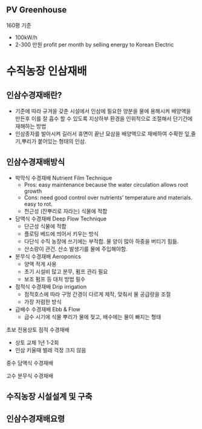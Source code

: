 
## PV Greenhouse
160평 기준
- 100kW/h
- 2-300 만원 profit per month by selling energy to Korean Electric

# 수직농장 인삼재배
## 인삼수경재배란?
- 기준에 따라 규겨을 갖춘 시설에서 인삼에 필요한 양분을 물에 용해시켜 배양액을 만든후 이를 잘 흡수 할 수 있도록 지상하부 환경을 인위적으로 조절해서 단기간에 재해하는 방법
- 인삼종자를 발아시켜 길러서 휴면이 끝난 묘삼을 배양액으로 재배하여 수확한 잎,줄기,뿌리가 붙어있는 형태의 인삼.

## 인삼수경재배방식
- 박막식 수경재배 Nutrient Film Technique
  - Pros: easy maintenance because the water circulation allows root growth
  - Cons: need good control over nutrients' temperature and materials. easy to rot.
  - 천근성 (잔뿌리로 자라는) 식물에 적합
- 담액식 수경재배 Deep Flow Technique
  - 단근성 식물에 적합
  - 플로팅 베드에 띄어서 키우는 방식
  - 다단식 수직 농장에 쓰기에는 부적합. 물 양이 많아 하중을 버티기 힘듦.
  - 산소량이 관건. 산소 발생기를 물에 주입해야함. 
- 분무식 수경재배 Aeroponics
  - 양액 적게 사용
  - 초기 시설비 많고 분무, 펌프 관리 필요
  - 보조 펌프 등 대처 방법 필수
- 점적식 수경재배 Drip irrigation
  - 점적호스에 따라 구멍 간경이 다르게 제작, 맞춰서 물 공급량을 조절
  - 가장 저렴한 방식
- 급배수 수경재배 Ebb & Flow
  - 급수 시기에 식물 뿌리가 물에 젖고, 배수에는 물이 빠지는 형태

초보
전용상토 점적 수경재배
- 상토 교체 1년 1-2회
- 인삼 키울때 벌레 걱정 크지 않음

중수
담액식 수경재배

고수
분무식 수경재배

## 수직농장 시설설계 및 구축

## 인삼수경재배요령